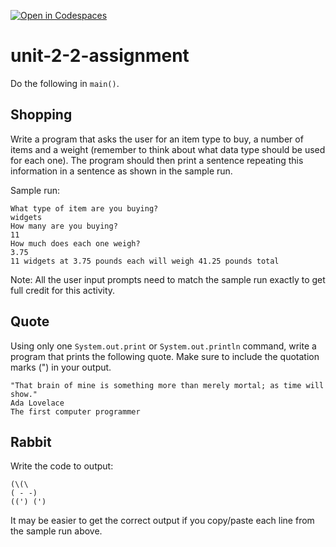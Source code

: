 [![Open in Codespaces](https://classroom.github.com/assets/launch-codespace-2972f46106e565e64193e422d61a12cf1da4916b45550586e14ef0a7c637dd04.svg)](https://classroom.github.com/open-in-codespaces?assignment_repo_id=16281659)
# unit-2-2-assignment

Do the following in `main()`.

## Shopping
Write a program that asks the user for an item type to buy, a number of items and a weight (remember to think about what data type should be used for each one). The program should then print a sentence repeating this information in a sentence as shown in the sample run.

Sample run:
```
What type of item are you buying?
widgets
How many are you buying?
11
How much does each one weigh?
3.75
11 widgets at 3.75 pounds each will weigh 41.25 pounds total
```
Note: All the user input prompts need to match the sample run exactly to get full credit for this activity.

## Quote
Using only one `System.out.print` or `System.out.println` command, write a program that prints the following quote. Make sure to include the quotation marks (") in your output.
```
"That brain of mine is something more than merely mortal; as time will show."
Ada Lovelace
The first computer programmer
```

## Rabbit
Write the code to output:
```
(\(\
( - -)
((') (')
```
It may be easier to get the correct output if you copy/paste each line from the sample run above.
